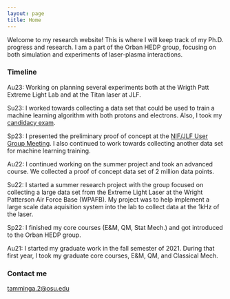 ```yaml
---
layout: page
title: Home
---
```


Welcome to my research website! This is where I will keep track of my Ph.D. progress and research. I am a part of the Orban HEDP group, focusing on both simulation and experiments of laser-plasma interactions. 

### Timeline

Au23: Working on planning several experiments both at the Wrigth Patt Extreme Light Lab and at the Titan laser at JLF.

Su23: I worked towards collecting a data set that could be used to train a machine learning algorithm with both protons and electrons. Also, I took my [candidacy exam](https://ntamminga1.github.io/paper-poster/).

Sp23: I presented the preliminary proof of concept at the [NIF/JLF User Group Meeting](https://ntamminga1.github.io/paper-poster/). I also continued to work towards collecting another data set for machine learning training.

Au22: I continued working on the summer project and took an advanced course. We collected a proof of concept data set of 2 million data points.

Su22: I started a summer research project with the group focused on collecting a large data set from the Extreme Light Laser at the Wright Patterson Air Force Base (WPAFB). My project was to help implement a large scale data aquisition system into the lab to collect data at the 1kHz of the laser.

Sp22: I finished my core courses (E&M, QM, Stat Mech.) and got introduced to the Orban HEDP group.

Au21: I started my graduate work in the fall semester of 2021. During that first year, I took my graduate core courses, E&M, QM, and Classical Mech.

### Contact me

[tamminga.2@osu.edu](mailto:tamminga.2@osu.edu)
